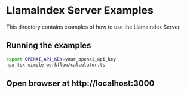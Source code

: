 # LlamaIndex Server Examples

This directory contains examples of how to use the LlamaIndex Server.

## Running the examples

```bash
export OPENAI_API_KEY=your_openai_api_key
npx tsx simple-workflow/calculator.ts
```

## Open browser at http://localhost:3000
